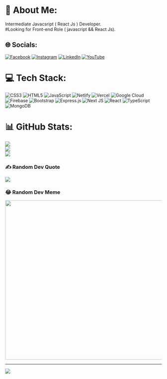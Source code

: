 # 💫 About Me:
Intermediate Javacsript ( React Js ) Developer.<br>#Looking for Front-end Role ( javascript && React Js).<br>


## 🌐 Socials:
[![Facebook](https://img.shields.io/badge/Facebook-%231877F2.svg?logo=Facebook&logoColor=white)](https://facebook.com/huzefa.binjuned.5) [![Instagram](https://img.shields.io/badge/Instagram-%23E4405F.svg?logo=Instagram&logoColor=white)](https://instagram.com/h_b_juned) [![LinkedIn](https://img.shields.io/badge/LinkedIn-%230077B5.svg?logo=linkedin&logoColor=white)](https://linkedin.com/in/huzefa-bin-juned-3951691b2) [![YouTube](https://img.shields.io/badge/YouTube-%23FF0000.svg?logo=YouTube&logoColor=white)](https://youtube.com/c/channel/UCXFoetJXS-znwhJGq9UE4bA) 

# 💻 Tech Stack:
![CSS3](https://img.shields.io/badge/css3-%231572B6.svg?style=for-the-badge&logo=css3&logoColor=white) ![HTML5](https://img.shields.io/badge/html5-%23E34F26.svg?style=for-the-badge&logo=html5&logoColor=white) ![JavaScript](https://img.shields.io/badge/javascript-%23323330.svg?style=for-the-badge&logo=javascript&logoColor=%23F7DF1E) ![Netlify](https://img.shields.io/badge/netlify-%23000000.svg?style=for-the-badge&logo=netlify&logoColor=#00C7B7) ![Vercel](https://img.shields.io/badge/vercel-%23000000.svg?style=for-the-badge&logo=vercel&logoColor=white) ![Google Cloud](https://img.shields.io/badge/Google%20Cloud-%234285F4.svg?style=for-the-badge&logo=google-cloud&logoColor=white) ![Firebase](https://img.shields.io/badge/firebase-%23039BE5.svg?style=for-the-badge&logo=firebase) ![Bootstrap](https://img.shields.io/badge/bootstrap-%23563D7C.svg?style=for-the-badge&logo=bootstrap&logoColor=white) ![Express.js](https://img.shields.io/badge/express.js-%23404d59.svg?style=for-the-badge&logo=express&logoColor=%2361DAFB) ![Next JS](https://img.shields.io/badge/Next-black?style=for-the-badge&logo=next.js&logoColor=white) ![React](https://img.shields.io/badge/react-%2320232a.svg?style=for-the-badge&logo=react&logoColor=%2361DAFB) ![TypeScript](https://img.shields.io/badge/typescript-%23007ACC.svg?style=for-the-badge&logo=typescript&logoColor=white) ![MongoDB](https://img.shields.io/badge/MongoDB-%234ea94b.svg?style=for-the-badge&logo=mongodb&logoColor=white)
# 📊 GitHub Stats:
![](https://github-readme-stats.vercel.app/api?username=huzefajuned&theme=jolly&hide_border=false&include_all_commits=true&count_private=true)<br/>
![](https://github-readme-streak-stats.herokuapp.com/?user=huzefajuned&theme=jolly&hide_border=false)<br/>
![](https://github-readme-stats.vercel.app/api/top-langs/?username=huzefajuned&theme=jolly&hide_border=false&include_all_commits=true&count_private=true&layout=compact)

### ✍️ Random Dev Quote
![](https://quotes-github-readme.vercel.app/api?type=horizontal&theme=radical)

### 😂 Random Dev Meme
<img src="https://random-memer.herokuapp.com/" width="512px"/>

---
[![](https://visitcount.itsvg.in/api?id=huzefajuned&icon=0&color=0)](https://visitcount.itsvg.in)

<!-- Proudly created with GPRM ( https://gprm.itsvg.in ) -->
